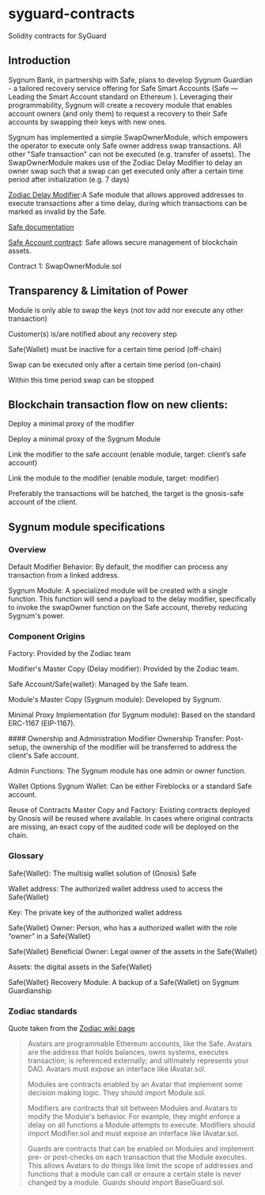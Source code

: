 # syguard-contracts

Solidity contracts for SyGuard


## Introduction

Sygnum Bank, in partnership with Safe, plans to develop Sygnum Guardian - a tailored recovery service offering for Safe Smart Accounts (Safe — Leading the Smart Account standard on Ethereum ). Leveraging their programmability, Sygnum will create a recovery module that enables account owners (and only them) to request a recovery to their Safe accounts by swapping their keys with new ones.

Sygnum has implemented a simple SwapOwnerModule, which empowers the operator to execute only Safe owner address swap transactions. All other "Safe transaction" can not be executed (e.g. transfer of assets). The SwapOwnerModule makes use of the Zodiac Delay Modifier to delay an owner swap such that a swap can get executed only after a certain time period after initialization (e.g. 7 days)

[Zodiac Delay Modifier](https://github.com/gnosis/zodiac-modifier-delay):A Safe module that allows approved addresses to execute transactions after a time delay, during which transactions can be marked as invalid by the Safe.

[Safe documentation](https://docs.safe.global/safe-smart-account/safe-smart-account)

[Safe Account contract](https://github.com/safe-global/safe-contracts): Safe allows secure management of blockchain assets.

Contract 1: SwapOwnerModule.sol

## Transparency & Limitation of Power
Module is only able to swap the keys (not tov add nor execute any other transaction)

Customer(s) is/are notified about any recovery step

Safe{Wallet} must be inactive for a certain time period (off-chain)

Swap can be executed only after a certain time period (on-chain)

Within this time period swap can be stopped

## Blockchain transaction flow on new clients:

Deploy a minimal proxy of the modifier

Deploy a minimal proxy of the Sygnum Module

Link the modifier to the safe account (enable module, target: client’s safe account)

Link the module to the modifier (enable module, target: modifier)

Preferably the transactions will be batched, the target is the gnosis-safe account of the client.

## Sygnum module specifications
### Overview
Default Modifier Behavior: By default, the modifier can process any transaction from a linked address.

Sygnum Module: A specialized module will be created with a single function. This function will send a payload to the delay modifier, specifically to invoke the swapOwner function on the Safe account, thereby reducing Sygnum's power.

### Component Origins
Factory: Provided by the Zodiac team

Modifier's Master Copy (Delay modifier): Provided by the Zodiac team.

Safe Account/Safe{wallet}: Managed by the Safe team.

Module's Master Copy (Sygnum module): Developed by Sygnum.

Minimal Proxy Implementation (for Sygnum module): Based on the standard ERC-1167 (EIP-1167).

#### Ownership and Administration
Modifier Ownership Transfer: Post-setup, the ownership of the modifier will be transferred to address the client's Safe account.

Admin Functions: The Sygnum module has one admin or owner function.

Wallet Options
Sygnum Wallet: Can be either Fireblocks or a standard Safe account.

Reuse of Contracts
Master Copy and Factory: Existing contracts deployed by Gnosis will be reused where available. In cases where original contracts are missing, an exact copy of the audited code will be deployed on the chain.

### Glossary

Safe{Wallet}: The multisig wallet solution of (Gnosis) Safe

Wallet address: The authorized wallet address used to access the Safe{Wallet}

Key: The private key of the authorized wallet address

Safe{Wallet} Owner: Person, who has a authorized wallet with the role “owner” in a Safe{Wallet}

Safe{Wallet} Beneficial Owner: Legal owner of the assets in the Safe{Wallet}

Assets: the digital assets in the Safe{Wallet}

Safe{Wallet} Recovery Module: A backup of a Safe{Wallet} on Sygnum Guardianship

### Zodiac standards
Quote taken from the [Zodiac wiki page](https://zodiac.wiki/index.php/Introduction:_Zodiac_Standard)

>Avatars are programmable Ethereum accounts, like the Safe. Avatars are the address that holds balances, owns systems, executes transaction; is referenced externally; and ultimately represents your DAO. Avatars must expose an interface like IAvatar.sol.
>
>Modules are contracts enabled by an Avatar that implement some decision making logic. They should import Module.sol.
>
>Modifiers are contracts that sit between Modules and Avatars to modify the Module's behavior. For example, they might enforce a delay on all functions a Module attempts to execute. Modifiers should import Modifier.sol and must expose an interface like IAvatar.sol.
>
>Guards are contracts that can be enabled on Modules and implement pre- or post-checks on each transaction that the Module executes. This allows Avatars to do things like limit the scope of addresses and functions that a module can call or ensure a certain state is never changed by a module. Guards should import BaseGuard.sol.
